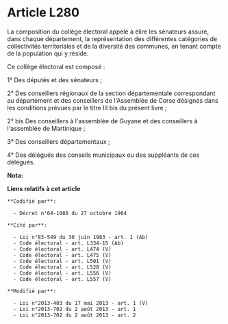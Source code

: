 # Article L280

La composition du collège électoral appelé à élire les sénateurs assure, dans chaque département, la représentation des
différentes catégories de collectivités territoriales et de la diversité des communes, en tenant compte de la population qui
y réside. 

Ce collège électoral est composé : 

1° Des députés et des sénateurs ; 

2° Des conseillers régionaux de la section départementale correspondant au département et des conseillers de l'Assemblée de
Corse désignés dans les conditions prévues par le titre III bis du présent livre ; 

2° bis Des conseillers à l'assemblée de Guyane et des conseillers à l'assemblée de Martinique ; 

3° Des conseillers départementaux ; 

4° Des délégués des conseils municipaux ou des suppléants de ces délégués.

**Nota:**



**Liens relatifs à cet article**

	**Codifié par**:

	  - Décret n°64-1086 du 27 octobre 1964

	**Cité par**:

	  - Loi n°83-549 du 30 juin 1983 - art. 1 (Ab)
	  - Code électoral - art. L334-15 (Ab)
	  - Code électoral - art. L474 (V)
	  - Code électoral - art. L475 (V)
	  - Code électoral - art. L501 (V)
	  - Code électoral - art. L528 (V)
	  - Code électoral - art. L556 (V)
	  - Code électoral - art. L557 (V)

	**Modifié par**:

	  - Loi n°2013-403 du 17 mai 2013 - art. 1 (V)
	  - Loi n°2013-702 du 2 août 2013 - art. 1
	  - Loi n°2013-702 du 2 août 2013 - art. 2
